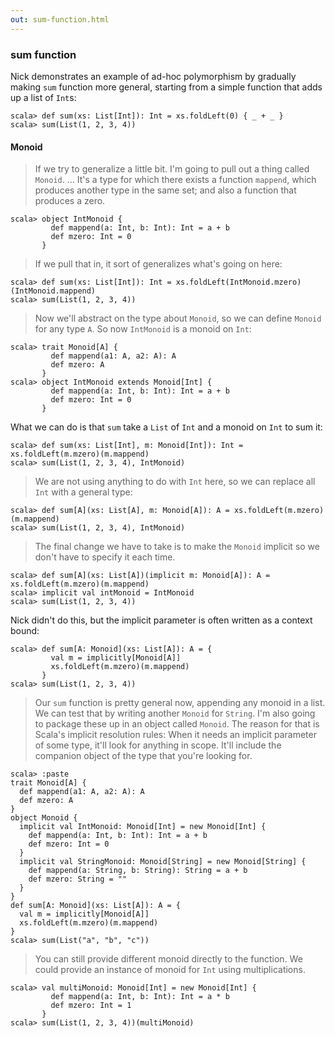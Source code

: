 ```yaml
---
out: sum-function.html
---
```


### sum function

Nick demonstrates an example of ad-hoc polymorphism by gradually making `sum` function more general, starting from a simple function that adds up a list of `Int`s:

```console
scala> def sum(xs: List[Int]): Int = xs.foldLeft(0) { _ + _ }
scala> sum(List(1, 2, 3, 4))
```

#### Monoid

> If we try to generalize a little bit. I'm going to pull out a thing called `Monoid`. ... It's a type for which there exists a function `mappend`, which produces another type in the same set; and also a function that produces a zero.

```console
scala> object IntMonoid {
         def mappend(a: Int, b: Int): Int = a + b
         def mzero: Int = 0
       }
```

> If we pull that in, it sort of generalizes what's going on here:

```console
scala> def sum(xs: List[Int]): Int = xs.foldLeft(IntMonoid.mzero)(IntMonoid.mappend)
scala> sum(List(1, 2, 3, 4))
```

> Now we'll abstract on the type about `Monoid`, so we can define `Monoid` for any type `A`. So now `IntMonoid` is a monoid on `Int`:

```console
scala> trait Monoid[A] {
         def mappend(a1: A, a2: A): A
         def mzero: A
       }
scala> object IntMonoid extends Monoid[Int] {
         def mappend(a: Int, b: Int): Int = a + b
         def mzero: Int = 0
       }
```

What we can do is that `sum` take a `List` of `Int` and a monoid on `Int` to sum it:

```console
scala> def sum(xs: List[Int], m: Monoid[Int]): Int = xs.foldLeft(m.mzero)(m.mappend)
scala> sum(List(1, 2, 3, 4), IntMonoid)
```

> We are not using anything to do with `Int` here, so we can replace all `Int` with a general type:

```console
scala> def sum[A](xs: List[A], m: Monoid[A]): A = xs.foldLeft(m.mzero)(m.mappend)
scala> sum(List(1, 2, 3, 4), IntMonoid)
```

> The final change we have to take is to make the `Monoid` implicit so we don't have to specify it each time.

```console
scala> def sum[A](xs: List[A])(implicit m: Monoid[A]): A = xs.foldLeft(m.mzero)(m.mappend)
scala> implicit val intMonoid = IntMonoid
scala> sum(List(1, 2, 3, 4))
```

Nick didn't do this, but the implicit parameter is often written as a context bound:

```console
scala> def sum[A: Monoid](xs: List[A]): A = {
         val m = implicitly[Monoid[A]]
         xs.foldLeft(m.mzero)(m.mappend)
       }
scala> sum(List(1, 2, 3, 4))
```

> Our `sum` function is pretty general now, appending any monoid in a list. We can test that by writing another `Monoid` for `String`. I'm also going to package these up in an object called `Monoid`. The reason for that is Scala's implicit resolution rules: When it needs an implicit parameter of some type, it'll look for anything in scope. It'll include the companion object of the type that you're looking for.

```console
scala> :paste
trait Monoid[A] {
  def mappend(a1: A, a2: A): A
  def mzero: A
}
object Monoid {
  implicit val IntMonoid: Monoid[Int] = new Monoid[Int] {
    def mappend(a: Int, b: Int): Int = a + b
    def mzero: Int = 0
  }
  implicit val StringMonoid: Monoid[String] = new Monoid[String] {
    def mappend(a: String, b: String): String = a + b
    def mzero: String = ""
  }
}
def sum[A: Monoid](xs: List[A]): A = {
  val m = implicitly[Monoid[A]]
  xs.foldLeft(m.mzero)(m.mappend)
}
scala> sum(List("a", "b", "c"))
```

> You can still provide different monoid directly to the function. We could provide an instance of monoid for `Int` using multiplications.

```console
scala> val multiMonoid: Monoid[Int] = new Monoid[Int] {
         def mappend(a: Int, b: Int): Int = a * b
         def mzero: Int = 1
       }
scala> sum(List(1, 2, 3, 4))(multiMonoid)
```
